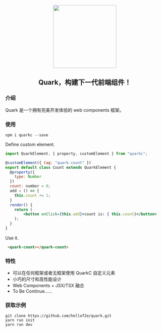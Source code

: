 
<p align="center">
  <a href="https://quark-design.hellobike.com/">
    <img width="200" src="https://user-images.githubusercontent.com/14307551/197440754-08db4379-eb0f-4808-890d-690355e6e8d2.png">
  </a>
</p>
<h2 align="center"> Quark，构建下一代前端组件！ </h2>  

### 介绍  

Quark 是一个拥有完美开发体验的 web components 框架。

### 使用  

```shell
npm i quarkc --save
```  

Define custom element.
```jsx
import QuarkElement, { property, customElement } from "quarkc";

@customElement({ tag: "quark-count" })
export default class Count extends QuarkElement {
  @property({
    type: Number
  })
  count: number = 0;
  add = () => {
    this.count += 1;
  }
  render() {
    return (
        <button onClick={this.add}>count is: { this.count}</button>
    );
  }
}
```

Use it.
```html
 <quark-count></quark-count>
```

### 特性

* 可以在任何框架或者无框架使用 QuarkC 自定义元素
* 小巧的尺寸和高性能设计
* Web Components + JSX/TSX 融合  
* To Be Continue......

### 获取示例

```shell
git clone https://github.com/hellof2e/quark.git
yarn run init 
yarn run dev
```
